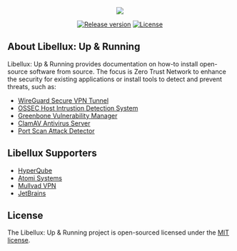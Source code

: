 <p align="center"><a href="https://libellux.com" target="_blank"><img src="https://libellux.com/img/icons/96x96.png"></a></p>

<p align="center">
<a href="https://github.com/libellux/Libellux-Up-and-Running"><img src="https://img.shields.io/github/v/release/libellux/Libellux-Up-and-Running" alt="Release version"></a>
<a href="https://opensource.org/licenses/MIT"><img src="https://img.shields.io/github/license/libellux/Libellux-Up-and-Running" alt="License"></a>
</p>

## About Libellux: Up & Running

Libellux: Up & Running provides documentation on how-to install open-source software from source. The focus is Zero Trust Network to enhance the security for existing applications or install tools to detect and prevent threats, such as:

* [WireGuard Secure VPN Tunnel](https://www.libellux.com/wireguard/)
* [OSSEC Host Intrustion Detection System](https://www.libellux.com/ossec/)
* [Greenbone Vulnerability Manager](https://www.libellux.com/openvas/)
* [ClamAV Antivirus Server](https://www.libellux.com/clamav/)
* [Port Scan Attack Detector](https://www.libellux.com/psad/)

## Libellux Supporters

* [HyperQube](https://hyperqube.io/)
* [Atomi Systems](https://atomisystems.com/activepresenter/)
* [Mullvad VPN](https://mullvad.net/en/)
* [JetBrains](https://www.jetbrains.com/)

## License

The Libellux: Up & Running project is open-sourced licensed under the [MIT license](https://opensource.org/licenses/MIT).
